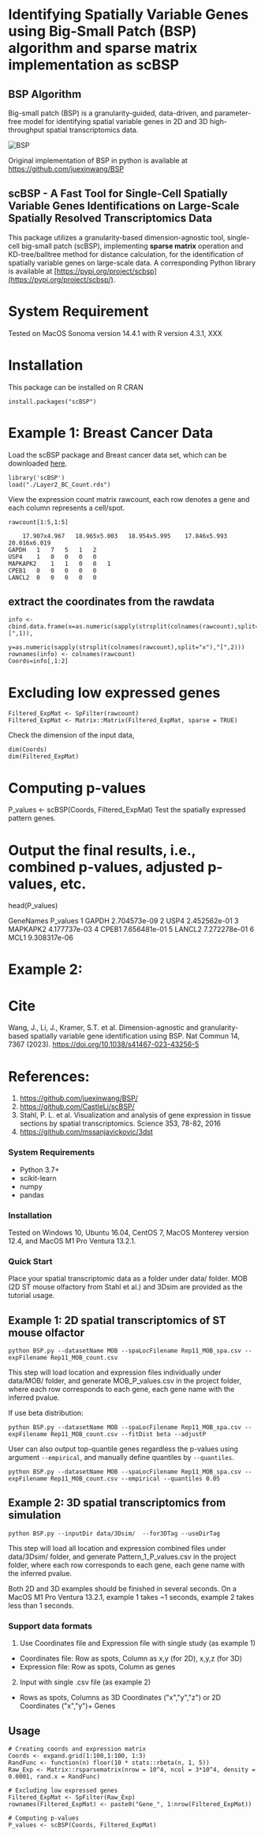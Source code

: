 # Identifying Spatially Variable Genes using Big-Small Patch (BSP) algorithm and sparse matrix implementation as scBSP

## BSP Algorithm

Big-small patch (BSP) is a granularity-guided, data-driven, and parameter-free model for identifying spatial variable genes in 2D and 3D high-throughput spatial transcriptomics data.

![BSP](flowchart.png)

Original implementation of BSP in python is available at https://github.com/juexinwang/BSP


## scBSP - A Fast Tool for Single-Cell Spatially Variable Genes Identifications on Large-Scale Spatially Resolved Transcriptomics Data


This package utilizes a granularity-based dimension-agnostic tool, single-cell big-small patch (scBSP), implementing **sparse matrix** operation and KD-tree/balltree method for distance calculation, for the identification of spatially variable genes on
large-scale data. A corresponding Python library is available at [https://pypi.org/project/scbsp](https://pypi.org/project/scbsp/).


# System Requirement
Tested on MacOS Sonoma version 14.4.1 with R version 4.3.1, XXX 

# Installation
This package can be installed on R CRAN
```
install.packages("scBSP")
```

# Example 1: Breast Cancer Data
Load the scBSP package and Breast cancer data set, which can be downloaded [here](https://github.com/juexinwang/Tutorial_DahShu2024/tree/master/data/Layer2_BC_Count.rds).

    library('scBSP')
    load("./Layer2_BC_Count.rds")
     
View the expression count matrix rawcount, each row denotes a gene and each column represents a cell/spot.

```
rawcount[1:5,1:5]

    17.907x4.967   18.965x5.003   18.954x5.995    17.846x5.993 20.016x6.019
GAPDH   1   7   5   1   2
USP4    1   0   0   0   0
MAPKAPK2    1   1   0   0   1
CPEB1   0   0   0   0   0
LANCL2  0   0   0   0   0
```

## extract the coordinates from the rawdata
```
info <- cbind.data.frame(x=as.numeric(sapply(strsplit(colnames(rawcount),split="x"),"[",1)),
                         y=as.numeric(sapply(strsplit(colnames(rawcount),split="x"),"[",2)))
rownames(info) <- colnames(rawcount)
Coords=info[,1:2]
```

# Excluding low expressed genes
```
Filtered_ExpMat <- SpFilter(rawcount)
Filtered_ExpMat <- Matrix::Matrix(Filtered_ExpMat, sparse = TRUE)
```
Check the dimension of the input data, 
```
dim(Coords)
dim(Filtered_ExpMat)
```

# Computing p-values
P_values <- scBSP(Coords, Filtered_ExpMat)
Test the spatially expressed pattern genes.

# Output the final results, i.e., combined p-values, adjusted p-values, etc.

head(P_values)

  GeneNames     P_values
1     GAPDH 2.704573e-09
2      USP4 2.452562e-01
3  MAPKAPK2 4.177737e-03
4     CPEB1 7.656481e-01
5    LANCL2 7.272278e-01
6      MCL1 9.308317e-06

# Example 2:

# Cite
Wang, J., Li, J., Kramer, S.T. et al. Dimension-agnostic and granularity-based spatially variable gene identification using BSP. Nat Commun 14, 7367 (2023). https://doi.org/10.1038/s41467-023-43256-5

# References:
1. https://github.com/juexinwang/BSP/
2. https://github.com/CastleLi/scBSP/
3. Stahl, P. L. et al. Visualization and analysis of gene expression in tissue sections by spatial transcriptomics. Science 353, 78-82, 2016
4. https://github.com/mssanjavickovic/3dst


### System Requirements
* Python 3.7+
* scikit-learn
* numpy
* pandas

### Installation
Tested on Windows 10, Ubuntu 16.04, CentOS 7, MacOS Monterey version 12.4, and MacOS M1 Pro Ventura 13.2.1.

### Quick Start

Place your spatial transcriptomic data as a folder under data/ folder. MOB (2D ST mouse olfactory from Stahl et al.) and 3Dsim are provided as the tutorial usage.

## Example 1: 2D spatial transcriptomics of ST mouse olfactor
```
python BSP.py --datasetName MOB --spaLocFilename Rep11_MOB_spa.csv --expFilename Rep11_MOB_count.csv
```

This step will load location and expression files individually under data/MOB/ folder, and generate MOB_P_values.csv in the project folder, where each row corresponds to each gene, each gene name with the inferred pvalue.

If use beta distribution:
```
python BSP.py --datasetName MOB --spaLocFilename Rep11_MOB_spa.csv --expFilename Rep11_MOB_count.csv --fitDist beta --adjustP
```

User can also output top-quantile genes regardless the p-values using argument ```--empirical```, and manually define quantiles by ```--quantiles```. 
```
python BSP.py --datasetName MOB --spaLocFilename Rep11_MOB_spa.csv --expFilename Rep11_MOB_count.csv --empirical --quantiles 0.05
```

## Example 2: 3D spatial transcriptomics from simulation
```
python BSP.py --inputDir data/3Dsim/  --for3DTag --useDirTag 
```
This step will load all location and expression combined files under data/3Dsim/ folder, and generate Pattern_1_P_values.csv in the project folder, where each row corresponds to each gene, each gene name with the inferred pvalue.

Both 2D and 3D examples should be finished in several seconds. On a MacOS M1 Pro Ventura 13.2.1, example 1 takes ~1 seconds, example 2 takes less than 1 seconds.

### Support data formats
1. Use Coordinates file and Expression file with single study (as example 1)
* Coordinates file: Row as spots, Column as x,y (for 2D), x,y,z (for 3D)
* Expression file: Row as spots, Column as genes

2. Input with single .csv file (as example 2)
* Rows as spots, Columns as 3D Coordinates ("x","y","z") or 2D Coordinates ("x","y")+ Genes

## Usage

```
# Creating coords and expression matrix
Coords <- expand.grid(1:100,1:100, 1:3)
RandFunc <- function(n) floor(10 * stats::rbeta(n, 1, 5))
Raw_Exp <- Matrix::rsparsematrix(nrow = 10^4, ncol = 3*10^4, density = 0.0001, rand.x = RandFunc)

# Excluding low expressed genes
Filtered_ExpMat <- SpFilter(Raw_Exp)
rownames(Filtered_ExpMat) <- paste0("Gene_", 1:nrow(Filtered_ExpMat))

# Computing p-values
P_values <- scBSP(Coords, Filtered_ExpMat)

```
